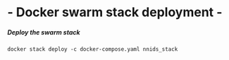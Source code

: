 # - Docker swarm stack deployment -

##### Deploy the swarm stack
`docker stack deploy -c docker-compose.yaml nnids_stack`

